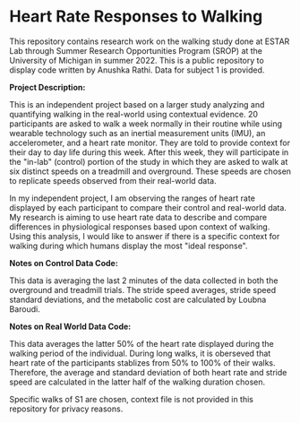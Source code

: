 # Heart Rate Responses to Walking

This repository contains research work on the walking study done at ESTAR Lab through Summer Research Opportunities Program (SROP) at the University of Michigan in summer 2022. This is a public repository to display code written by Anushka Rathi. Data for subject 1 is provided. 

<strong>Project Description: </strong>	

This is an independent project based on a larger study analyzing and quantifying walking in the real-world using contextual evidence. 20 participants are asked to walk a week normally in their routine while using wearable technology such as an inertial measurement units (IMU), an accelerometer, and a heart rate monitor. They are told to provide context for their day to day life during this week. After this week, they will participate in the "in-lab" (control) portion of the study in which they are asked to walk at six distinct speeds on a treadmill and overground. These speeds are chosen to replicate speeds observed from their real-world data. 

In my independent project, I am observing the ranges of heart rate displayed by each participant to compare their control and real-world data. My research is aiming to use heart rate data to describe and compare differences in physiological responses based upon context of walking. Using this analysis, I would like to answer if there is a specific context for walking during which humans display the most "ideal response". 

<strong>Notes on Control Data Code: </strong>	

This data is averaging the last 2 minutes of the data collected in both the overground and treadmill trials. The stride speed averages, stride speed standard deviations, and the metabolic cost are calculated by Loubna Baroudi. 

<strong>Notes on Real World Data Code: </strong>	

This data averages the latter 50% of the heart rate displayed during the walking period of the individual. During long walks, it is oberseved that heart rate of the participants stablizes from 50% to 100% of their walks. Therefore, the average and standard deviation of both heart rate and stride speed are calculated in the latter half of the walking duration chosen. 

Specific walks of S1 are chosen, context file is not provided in this repository for privacy reasons. 
